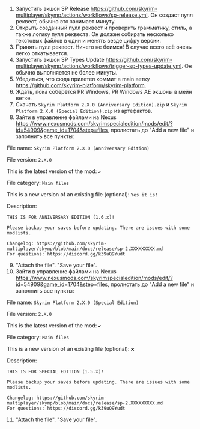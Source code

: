 1. Запустить экшон SP Release https://github.com/skyrim-multiplayer/skymp/actions/workflows/sp-release.yml. Он создаст пулл реквест, обычно это занимает минуту.
2. Открыть созданный пулл реквест и проверить грамматику, стиль, а также логику пулл реквеста. Он должен собирать несколько текстовых файлов в один и менять везде цифру версии.
3. Принять пулл реквест. Ничего не боимся! В случае всего всё очень легко откатывается.
4. Запустить экшон SP Types Update https://github.com/skyrim-multiplayer/skymp/actions/workflows/trigger-sp-types-update.yml. Он обычно выполняется не более минуты.
5. Убедиться, что сюда прилетел коммит в main ветку https://github.com/skyrim-platform/skyrim-platform.
6. Ждать, пока соберётся PR Windows, PR Windows AE экшоны в мейн ветке.
7. Скачать `Skyrim Platform 2.X.0 (Anniversary Edition).zip` и `Skyrim Platform 2.X.0 (Special Edition).zip` из артефактов.
8. Зайти в управление файлами на Nexus https://www.nexusmods.com/skyrimspecialedition/mods/edit/?id=54909&game_id=1704&step=files, пролистать до "Add a new file" и заполнить все пункты:

File name: `Skyrim Platform 2.X.0 (Anniversary Edition)`

File version: `2.X.0`

This is the latest version of the mod: `✔️`

File category: `Main files`

This is a new version of an existing file (optional): `Yes it is!`

Description:
```
THIS IS FOR ANNIVERSARY EDITION (1.6.x)!

Please backup your saves before updating. There are issues with some modlists.

Changelog: https://github.com/skyrim-multiplayer/skymp/blob/main/docs/release/sp-2.XXXXXXXXX.md
For questions: https://discord.gg/k39uQ9Yudt
```

9. "Attach the file". "Save your file".
10. Зайти в управление файлами на Nexus https://www.nexusmods.com/skyrimspecialedition/mods/edit/?id=54909&game_id=1704&step=files, пролистать до "Add a new file" и заполнить все пункты:

File name: `Skyrim Platform 2.X.0 (Special Edition)`

File version: `2.X.0`

This is the latest version of the mod: `✔️`

File category: `Main files`

This is a new version of an existing file (optional): `❌`

Description:
```
THIS IS FOR SPECIAL EDITION (1.5.x)!

Please backup your saves before updating. There are issues with some modlists.

Changelog: https://github.com/skyrim-multiplayer/skymp/blob/main/docs/release/sp-2.XXXXXXXXX.md
For questions: https://discord.gg/k39uQ9Yudt
```

11. "Attach the file". "Save your file".
